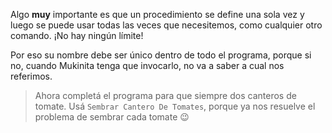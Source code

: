 Algo **muy** importante es que un procedimiento se define una sola vez y luego se puede usar todas las veces que necesitemos, como cualquier otro comando. ¡No hay ningún límite!

Por eso su nombre debe ser único dentro de todo el programa, porque si no, cuando Mukinita tenga que invocarlo, no va a saber a cual nos referimos. 

> Ahora completá el programa para que siempre dos canteros de tomate. Usá `Sembrar Cantero De Tomates`, porque ya nos resuelve el problema de sembrar cada tomate :wink: 
